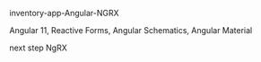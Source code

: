 inventory-app-Angular-NGRX

Angular 11, Reactive Forms, Angular Schematics, Angular Material

next step NgRX 


 
